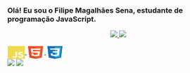 ### Olá! Eu sou o Filipe Magalhães Sena, estudante de programação JavaScript.


<div align="center">
  <a href="https://github.com/fmsena1">
  <img height="180em" src="https://github-readme-stats.vercel.app/api?username=fmsena1&show_icons=true&theme=dark&include_all_commits=true&count_private=true"/>
  <img height="180em" src="https://github-readme-stats.vercel.app/api/top-langs/?username=fmsena1&layout=compact&langs_count=7&theme=dark"/>
</div>

  <div style="display: inline_block"><br>
  <img align="center" alt="fmsena-Js" height="30" width="40" src="https://raw.githubusercontent.com/devicons/devicon/master/icons/javascript/javascript-plain.svg">
  <img align="center" alt="Rafa-HTML" height="30" width="40" src="https://raw.githubusercontent.com/devicons/devicon/master/icons/html5/html5-original.svg">
  <img align="center" alt="Rafa-CSS" height="30" width="40" src="https://raw.githubusercontent.com/devicons/devicon/master/icons/css3/css3-original.svg">
</div>
  
  <div> 
  <a href = "mailto:filipemagalhaessena@gmail.com"><img src="https://img.shields.io/badge/-Gmail-%23333?style=for-the-badge&logo=gmail&logoColor=white" target="_blank"></a>
  <a href="https://www.linkedin.com/in/filipe-magalh%C3%A3es-sena-859b53176/" target="_blank"><img src="https://img.shields.io/badge/-LinkedIn-%230077B5?style=for-the-badge&logo=linkedin&logoColor=white" target="_blank"></a> 
 
</div>
